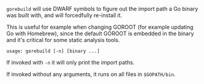 `gorebuild` will use DWARF symbols to figure out the import path a Go binary was built with, and will forcedfully re-install it.

This is useful for example when changing GOROOT (for example updating Go with Homebrew), since the default GOROOT is embedded in the binary and it's critical for some static analysis tools.

```
usage: gorebuild [-n] [binary ...]
```

If invoked with `-n` it will only print the import paths.

If invoked without any arguments, it runs on all files in `$GOPATH/bin`.
